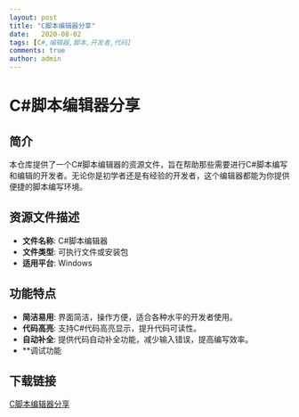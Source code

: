 ```yaml
---
layout: post
title: "C脚本编辑器分享"
date:   2020-08-02
tags: [C#,编辑器,脚本,开发者,代码]
comments: true
author: admin
---
```

# C#脚本编辑器分享

## 简介

本仓库提供了一个C#脚本编辑器的资源文件，旨在帮助那些需要进行C#脚本编写和编辑的开发者。无论你是初学者还是有经验的开发者，这个编辑器都能为你提供便捷的脚本编写环境。

## 资源文件描述

- **文件名称**: C#脚本编辑器
- **文件类型**: 可执行文件或安装包
- **适用平台**: Windows

## 功能特点

- **简洁易用**: 界面简洁，操作方便，适合各种水平的开发者使用。
- **代码高亮**: 支持C#代码高亮显示，提升代码可读性。
- **自动补全**: 提供代码自动补全功能，减少输入错误，提高编写效率。
- **调试功能

## 下载链接

[C脚本编辑器分享](https://pan.quark.cn/s/0d1b98ccd662)